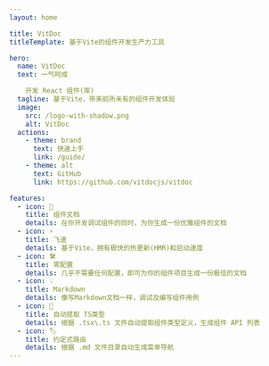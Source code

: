 ```yaml
---
layout: home

title: VitDoc
titleTemplate: 基于Vite的组件开发生产力工具

hero:
  name: VitDoc
  text: 一气呵成

    开发 React 组件(库)
  tagline: 基于Vite，带来前所未有的组件开发体验
  image:
    src: /logo-with-shadow.png
    alt: VitDoc
  actions:
    - theme: brand
      text: 快速上手
      link: /guide/
    - theme: alt
      text: GitHub
      link: https://github.com/vitdocjs/vitdoc

features:
  - icon: 📖
    title: 组件文档
    details: 在你开发调试组件的同时，为你生成一份优雅组件的文档
  - icon: ⚡️
    title: 飞速
    details: 基于Vite，拥有极快的热更新(HMR)和启动速度
  - icon: 🛠️
    title: 零配置
    details: 几乎不需要任何配置，即可为你的组件项目生成一份极佳的文档
  - icon: 💡
    title: Markdown
    details: 像写Markdown文档一样，调试及编写组件用例
  - icon: 🔩
    title: 自动提取 TS类型
    details: 根据 .tsx\.ts 文件自动提取组件类型定义，生成组件 API 列表
  - icon: 🏷
    title: 约定式路由
    details: 根据 .md 文件目录自动生成菜单导航
---
```

